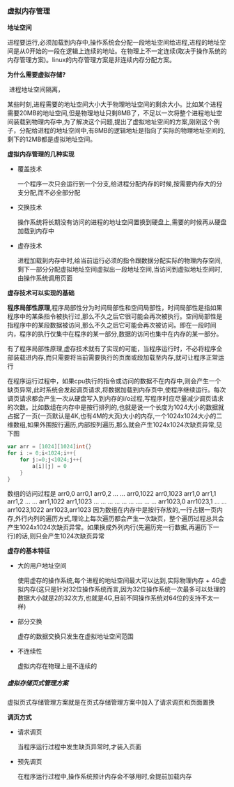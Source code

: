 ### 虚拟内存管理

 **地址空间**

​		进程要运行,必须加载到内存中,操作系统会分配一段地址空间给进程,进程的地址空间是从0开始的一段在逻辑上连续的地址。在物理上不一定连续(取决于操作系统的内存管理方案)。linux的内存管理方案是非连续内存分配方案。

 **为什么需要虚拟存储?**

​		进程地址空间隔离，

​		某些时刻,进程需要的地址空间大小大于物理地址空间的剩余大小。比如某个进程需要20MB的地址空间,但是物理地址只剩8MB了，不足以一次将整个进程地址空间装载到物理内存中,为了解决这个问题,提出了虚拟地址空间的方案,刚刚这个例子，分配给进程的地址空间中,有8MB的逻辑地址是指向了实际的物理地址空间的,剩下的12MB都是虚拟地址空间。



**虚拟内存管理的几种实现**

- 覆盖技术

  一个程序一次只会运行到一个分支,给进程分配内存的时候,按需要内存大的分支分配,而不必全部分配

- 交换技术

  操作系统将长期没有访问的进程的地址空间置换到硬盘上,需要的时候再从硬盘加载到内存中

- 虚存技术

  进程加载到内存中时,给当前运行必须的指令跟数据分配实际的物理内存空间,剩下一部分分配虚拟地址空间虚拟出一段地址空间,当访问到虚拟地址空间时,由操作系统调用页面

**虚存技术可以实现的基础**

​		**程序局部性原理**,程序局部性分为时间局部性和空间局部性，时间局部性是指如果程序中的某条指令被执行过,那么不久之后它很可能会再次被执行。空间局部性是指程序中的某段数据被访问,那么不久之后它可能会再次被访问。即在一段时间内，程序的执行仅集中在程序的某一部分,数据的访问也集中在内存的某一部分。

​		有了程序局部性原理,虚存技术就有了实现的可能，当程序运行时，不必将程序全部装载进内存,而只需要将当前需要执行的页面或段加载至内存,就可让程序正常运行

​		在程序运行过程中，如果cpu执行的指令或访问的数据不在内存中,则会产生一个缺页异常,此时系统会发起调页请求,将数据加载到内存页中,使程序继续运行。每次调页请求都会产生一次从硬盘写入到内存的i/o过程,写程序时应尽量减少调页请求的次数。比如数组在内存中是按行排列的,也就是说一个长度为1024大小的数据就占据了一页(一页默认是4K,也有4M的大页)大小的内存,一个1024x1024大小的二维数组,如果外围按行遍历,内部按列遍历,那么就会产生1024x1024次缺页异常,见下图

```go
var arr = [1024][1024]int{}
for i := 0;i<1024;i++{
    for j:=0;j<1024;j++{
        a[i][j] = 0
    }
}
```

数组的访问过程是
arr0,0 arr0,1 arr0,2 ... ... arr0,1022 arr0,1023
arr1,0 arr1,1 arr1,2 ... ... arr1,1022 arr1,1023
... ... ... ... ... ... .... ... ...
arr1023,0 arr1023,1  ... ... arr1023,1022 arr1023,arr1023
因为数组在内存中是按行存放的,一行占据一页内存,外行内列的遍历方式,理论上每次遍历都会产生一次缺页，整个遍历过程总共会产生1024x1024次缺页异常。如果换成外列内行(先遍历完一行数据,再遍历下一行)的话,则只会产生1024次缺页异常

**虚存的基本特征**

- 大的用户地址空间

  使用虚存的操作系统,每个进程的地址空间最大可以达到,实际物理内存 + 4G虚拟内存(这只是针对32位操作系统而言,因为32位操作系统一次最多可以处理的数据大小就是2的32次方,也就是4G,目前不同操作系统对64位的支持不太一样)

- 部分交换

  虚存的数据交换只发生在虚拟地址空间范围

- 不连续性

  虚拟内存在物理上是不连续的

##### 虚拟存储页式管理方案

​	虚拟页式存储管理方案就是在页式存储管理方案中加入了请求调页和页面置换

**调页方式**

- 请求调页

  当程序运行过程中发生缺页异常时,才装入页面

- 预先调页

  在程序运行过程中,操作系统预计内存会不够用时,会提前加载内存

  